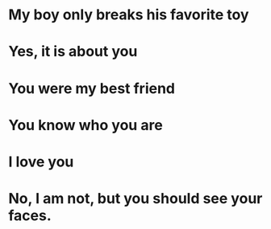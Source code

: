 # My boy only breaks his favorite toy
# Yes, it is about you
# You were my best friend
# You know who you are
# I love you
# No, I am not, but you should see your faces.

